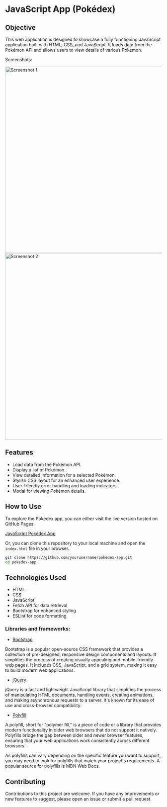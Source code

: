 # JavaScript App (Pokédex)

## Objective
This web application is designed to showcase a fully functioning JavaScript application built with HTML, CSS, and JavaScript. It loads data from the Pokémon API and allows users to view details of various Pokémon.

Screenshots:

<img src="https://github.com/nastja4/simple-js-app_Pokedex/assets/126527606/ce34e6b5-8497-43e5-a958-ba8fa430bf08" alt="Screenshot 1" width="600px">

<img src="https://github.com/nastja4/simple-js-app_Pokedex/assets/126527606/f8762452-a3bb-4040-8da7-b5db77e72ecd" alt="Screenshot 2" width="600px">

## Features
- Load data from the Pokémon API.
- Display a list of Pokémon.
- View detailed information for a selected Pokémon.
- Stylish CSS layout for an enhanced user experience.
- User-friendly error handling and loading indicators.
- Modal for viewing Pokémon details.

## How to Use
To explore the Pokédex app, you can either visit the live version hosted on GitHub Pages:

[JavaScript Pokédex App](https://nastja4.github.io/simple-js-app_Pokedex/)

Or, you can clone this repository to your local machine and open the `index.html` file in your browser.

```bash
git clone https://github.com/yourusername/pokedex-app.git
cd pokedex-app
```

## Technologies Used
- HTML
- CSS
- JavaScript
- Fetch API for data retrieval
- Bootstrap for enhanced styling
- ESLint for code formatting

### Libraries and frameworks:
- [Bootstrap](https://getbootstrap.com/docs/4.3/getting-started/introduction/)

Bootstrap is a popular open-source CSS framework that provides a collection of pre-designed, responsive design components and layouts. It simplifies the process of creating visually appealing and mobile-friendly web pages. It includes CSS, JavaScript, and a grid system, making it easy to build modern web applications.


- [jQuery](https://jquery.com/)

jQuery is a fast and lightweight JavaScript library that simplifies the process of manipulating HTML documents, handling events, creating animations, and making asynchronous requests to a server. It's known for its ease of use and cross-browser compatibility.

- [Polyfill](https://developer.mozilla.org/en-US/docs/Glossary/Polyfill)

A polyfill, short for "polymer fill," is a piece of code or a library that provides modern functionality in older web browsers that do not support it natively. Polyfills bridge the gap between older and newer browser features, ensuring that your web applications work consistently across different browsers.

As polyfills can vary depending on the specific feature you want to support, you may need to look for polyfills that match your project's requirements. A popular source for polyfills is MDN Web Docs.

## Contributing
Contributions to this project are welcome. If you have any improvements or new features to suggest, please open an issue or submit a pull request.





